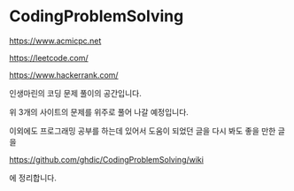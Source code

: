 # CodingProblemSolving
https://www.acmicpc.net

https://leetcode.com/

https://www.hackerrank.com/

인생마린의 코딩 문제 풀이의 공간입니다.

위 3개의 사이트의 문제를 위주로 풀어 나갈 예정입니다.

이외에도 프로그래밍 공부를 하는데 있어서 도움이 되었던 글을 다시 봐도 좋을 만한 글을

https://github.com/ghdic/CodingProblemSolving/wiki

에 정리합니다.
